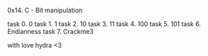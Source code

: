 0x14. C - Bit manipulation

task 0. 0
task 1. 1
task 2. 10
task 3. 11
task 4. 100
task 5. 101
task 6. Endianness
task 7. Crackme3

with love hydra <3
